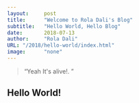 ```yaml
---
layout:     post 
title:      "Welcome to Rola Dali's Blog"
subtitle:   "Hello World, Hello Blog"
date:       2018-07-13
author:     "Rola Dali"
URL: "/2018/hello-world/index.html"
image:      "none"
---
```


> “Yeah It's alive!. ”


## Hello World!
